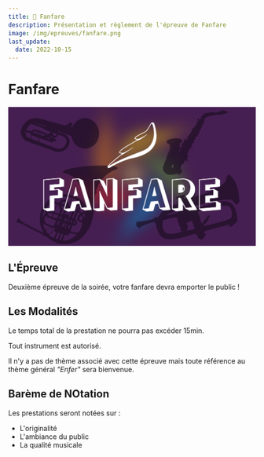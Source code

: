 ```yaml
---
title: 🎷 Fanfare
description: Présentation et règlement de l'épreuve de Fanfare
image: /img/epreuves/fanfare.png
last_update:
  date: 2022-10-15
---
```


# Fanfare

![](/img/epreuves/fanfare.png)

## L'Épreuve

Deuxième épreuve de la soirée, votre fanfare devra emporter le public ! 


## Les Modalités


Le temps total de la prestation ne pourra pas excéder 15min.

Tout instrument est autorisé.

Il n'y a pas de thème associé avec cette épreuve mais toute référence au thème général *"Enfer"* sera bienvenue.


## Barème de NOtation

Les prestations seront notées sur :
* L'originalité
* L'ambiance du public
* La qualité musicale




